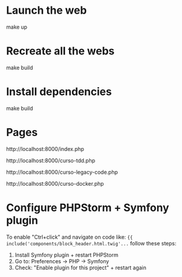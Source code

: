 # Launch the web
make up

# Recreate all the webs
make build

# Install dependencies
make build

# Pages

http://localhost:8000/index.php

http://localhost:8000/curso-tdd.php

http://localhost:8000/curso-legacy-code.php

http://localhost:8000/curso-docker.php

# Configure PHPStorm + Symfony plugin
To enable "Ctrl+click" and navigate on code like: ```{{ include('components/block_header.html.twig'...``` follow these steps:

1. Install Symfony plugin + restart PHPStorm
1. Go to: Preferences -> PHP -> Symfony
1. Check: "Enable plugin for this project" + restart again

